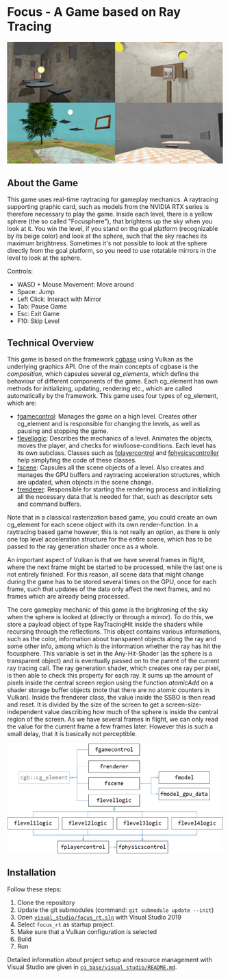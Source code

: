 # Focus - A Game based on Ray Tracing

![screenshots](img/screenshot.png)

## About the Game
This game uses real-time raytracing for gameplay mechanics. A raytracing supporting graphic card, such as models from the NVIDIA RTX series is therefore necessary to play the game. Inside each level, there is a yellow sphere (the so called "Focusphere"), that brightens up the sky when you look at it. You win the level, if you stand on the goal platform (recognizable by its beige color) and look at the sphere, such that the sky reaches its maximum brightness. Sometimes it's not possible to look at the sphere directly from the goal platform, so you need to use rotatable mirrors in the level to look at the sphere.

Controls:
* WASD + Mouse Movement: Move around
* Space: Jump
* Left Click: Interact with Mirror
* Tab: Pause Game
* Esc: Exit Game
* F10: Skip Level

## Technical Overview
This game is based on the framework [cgbase](https://github.com/cg-tuwien/cg_base) using Vulkan as the underlying graphics API. One of the main concepts of cgbase is the _composition_, which capsules several _cg\_elements_, which define the behaviour of different components of the game. Each cg\_element has own methods for initializing, updating, rendering etc., which are called automatically by the framework. This game uses four types of cg\_element, which are:
* [fgamecontrol](source_code/fgamecontrol.h): Manages the game on a high level. Creates other cg\_element and is responsible for changing the levels, as well as pausing and stopping the game.
* [flevellogic](source_code/flevellogic.h): Describes the mechanics of a level. Animates the objects, moves the player, and checks for win/loose-conditions. Each level has its own subclass. Classes such as [fplayercontrol](source_code/fplayercontrol.h) and [fphysicscontroller](source_code/fphysicscontroller.h) help simplyfing the code of these classes.
* [fscene](source_code/fscene.h): Capsules all the scene objects of a level. Also creates and manages the GPU buffers and raytracing acceleration structures, which are updated, when objects in the scene change.
* [frenderer](source_code/frenderer.h): Responsible for starting the rendering process and initializing all the necessary data that is needed for that, such as descriptor sets and command buffers.

Note that in a classical rasterization based game, you could create an own cg\_element for each scene object with its own render-function. In a raytracing based game however, this is not really an option, as there is only one top level acceleration structure for the entire scene, which has to be passed to the ray generation shader once as a whole.

An important aspect of Vulkan is that we have several frames in flight, where the next frame might be started to be processed, while the last one is not entirely finished. For this reason, all scene data that might change during the game has to be stored several times on the GPU, once for each frame, such that updates of the data only affect the next frames, and no frames which are already being processed.

The core gameplay mechanic of this game is the brightening of the sky when the sphere is looked at (directly or through a mirror). To do this, we store a payload object of type RayTracingHit inside the shaders while recursing through the reflections. This object contains various informations, such as the color, information about transparent objects along the ray and some other info, among which is the information whether the ray has hit the focusphere. This variable is set in the Any-Hit-Shader (as the sphere is a transparent object) and is eventually passed on to the parent of the current ray tracing call. The ray generation shader, which creates one ray per pixel, is then able to check this property for each ray. It sums up the amount of pixels inside the central screen region using the function _atomicAdd_ on a shader storage buffer objects (note that there are no atomic counters in Vulkan). Inside the frenderer class, the value inside the SSBO is then read and reset. It is divided by the size of the screen to get a screen-size-independent value describing how much of the sphere is inside the central region of the screen. As we have several frames in flight, we can only read the value for the current frame a few frames later. However this is such a small delay, that it is basically not perceptible.

![class diagram](img/ClassDiagram.png)

## Installation

Follow these steps:    
1. Clone the repository
2. Update the git submodules (command: `git submodule update --init`)
3. Open [`visual_studio/focus_rt.sln`](./visual_studio/the_game) with Visual Studio 2019
4. Select `focus_rt` as startup project.
5. Make sure that a Vulkan configuration is selected
6. Build
7. Run

Detailed information about project setup and resource management with Visual Studio are given in [`cg_base/visual_studio/README.md`](https://github.com/cg-tuwien/cg_base/tree/master/visual_studio/README.md).
